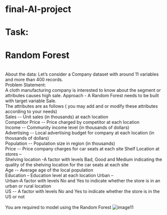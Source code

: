 # final-AI-project
# Task:
# Random Forest

<br>About the data: Let’s consider a Company dataset with around 11 variables and more than 400
records.<br>
Problem Statement:<br>
A cloth manufacturing company is interested to know about the segment or attributes causes high
sale. Approach - A Random Forest needs to be built with target variable Sale.<br>
The attributes are as follows ( you may add and or modify these attributes according to your needs)<br>
Sales -- Unit sales (in thousands) at each location<br>
Competitor Price -- Price charged by competitor at each location<br>
Income -- Community income level (in thousands of dollars)<br>
Advertising -- Local advertising budget for company at each location (in thousands of dollars)<br>
Population -- Population size in region (in thousands)<br>
Price -- Price company charges for car seats at each site Shelf Location at stores –<br>
Shelving location -A factor with levels Bad, Good and Medium indicating the quality of the shelving
location for the car seats at each site<br>
Age -- Average age of the local population<br>
Education – Education level at each location Urban –<br>
Urban-A factor with levels No and Yes to indicate whether the store is in an urban or rural location<br>
US -- A factor with levels No and Yes to indicate whether the store is in the US or not<br>
<br>You are required to model using the Random Forest
![image11](https://github.com/Samara1210/final-AI-project/assets/73547517/ec045f8d-3795-4d39-825d-ef4de564aef7)
